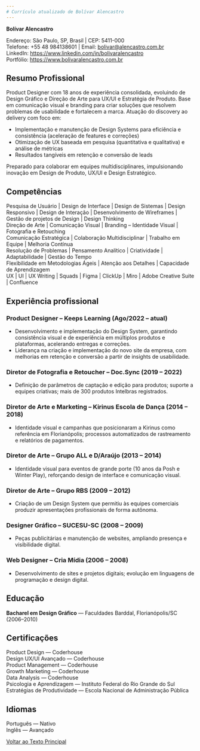 ```yaml
---
# Currículo atualizado de Bolívar Alencastro
---
```


**Bolívar Alencastro**

Endereço: São Paulo, SP, Brasil | CEP: 5411-000  
Telefone: +55 48 984138601 | Email: bolivar@alencastro.com.br  
LinkedIn: https://www.linkedin.com/in/bolivaralencastro  
Portfólio: https://www.bolivaralencastro.com.br

## Resumo Profissional
Product Designer com 18 anos de experiência consolidada, evoluindo de Design Gráfico e Direção de Arte para UX/UI e Estratégia de Produto. Base em comunicação visual e branding para criar soluções que resolvem problemas de usabilidade e fortalecem a marca. Atuação do discovery ao delivery com foco em:

- Implementação e manutenção de Design Systems para eficiência e consistência (aceleração de features e correções)
- Otimização de UX baseada em pesquisa (quantitativa e qualitativa) e análise de métricas
- Resultados tangíveis em retenção e conversão de leads

Preparado para colaborar em equipes multidisciplinares, impulsionando inovação em Design de Produto, UX/UI e Design Estratégico.

## Competências
Pesquisa de Usuário | Design de Interface | Design de Sistemas | Design Responsivo | Design de Interação | Desenvolvimento de Wireframes | Gestão de projetos de Design | Design Thinking  
Direção de Arte | Comunicação Visual | Branding – Identidade Visual | Fotografia e Retouching  
Comunicação Estratégica | Colaboração Multidisciplinar | Trabalho em Equipe | Melhoria Contínua  
Resolução de Problemas | Pensamento Analítico | Criatividade | Adaptabilidade | Gestão do Tempo  
Flexibilidade em Metodologias Ágeis | Atenção aos Detalhes | Capacidade de Aprendizagem  
UX | UI | UX Writing | Squads | Figma | ClickUp | Miro | Adobe Creative Suite | Confluence

## Experiência profissional
### Product Designer – Keeps Learning (Ago/2022 – atual)
- Desenvolvimento e implementação do Design System, garantindo consistência visual e de experiência em múltiplos produtos e plataformas, acelerando entregas e correções.  
- Liderança na criação e implementação do novo site da empresa, com melhorias em retenção e conversão a partir de insights de usabilidade.

### Diretor de Fotografia e Retoucher – Doc.Sync (2019 – 2022)
- Definição de parâmetros de captação e edição para produtos; suporte a equipes criativas; mais de 300 produtos Intelbras registrados.

### Diretor de Arte e Marketing – Kirinus Escola de Dança (2014 – 2018)
- Identidade visual e campanhas que posicionaram a Kirinus como referência em Florianópolis; processos automatizados de rastreamento e relatórios de pagamentos.

### Diretor de Arte – Grupo ALL e D/Araújo (2013 – 2014)
- Identidade visual para eventos de grande porte (10 anos da Posh e Winter Play), reforçando design de interface e comunicação visual.

### Diretor de Arte – Grupo RBS (2009 – 2012)
- Criação de um Design System que permitiu às equipes comerciais produzir apresentações profissionais de forma autônoma.

### Designer Gráfico – SUCESU-SC (2008 – 2009)
- Peças publicitárias e manutenção de websites, ampliando presença e visibilidade digital.

### Web Designer – Cria Mídia (2006 – 2008)
- Desenvolvimento de sites e projetos digitais; evolução em linguagens de programação e design digital.

## Educação
**Bacharel em Design Gráfico** — Faculdades Barddal, Florianópolis/SC (2006–2010)

## Certificações
Product Design — Coderhouse  
Design UX/UI Avançado — Coderhouse  
Product Management — Coderhouse  
Growth Marketing — Coderhouse  
Data Analysis — Coderhouse  
Psicologia e Aprendizagem — Instituto Federal do Rio Grande do Sul  
Estratégias de Produtividade — Escola Nacional de Administração Pública

## Idiomas
Português — Nativo  
Inglês — Avançado

[Voltar ao Texto Principal](../index.md)


